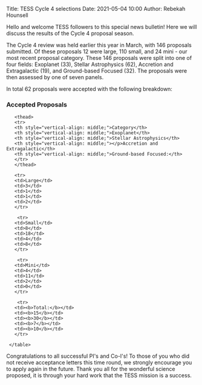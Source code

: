 Title: TESS Cycle 4 selections
Date: 2021-05-04 10:00
Author: Rebekah Hounsell

Hello and welcome TESS followers to this special news bulletin! Here we will discuss the results of the Cycle 4 proposal season.

The Cycle 4 review was held earlier this year in March, with 146 proposals submitted. Of these proposals 12 were large, 110 small, and 24 mini - our most recent proposal category. 
These 146 proposals were split into one of four fields: Exoplanet (33), Stellar Astrophysics (62), Accretion and Extragalactic (19), and Ground-based Focused (32). The proposals were then assessed by one of seven panels. 

In total 62 proposals were accepted with the following breakdown:

<div class="panel panel-primary">
  <div class="panel-heading">
    <h3 class="panel-title">Accepted Proposals</h3>
  </div>

<table class="table table-striped table-hover" style="font-size: 0.77em;">
       <col style="width:20%">
       <col style="width:20%">
       <col style="width:20%">
       <col style="width:20%">

       <thead>
       <tr>
       <th style="vertical-align: middle;">Category</th>
       <th style="vertical-align: middle;">Exoplanet</th>
       <th style="vertical-align: middle;">Stellar Astrophysics</th>
       <th style="vertical-align: middle;"></p>Accretion and Extragalactic</th>
       <th style="vertical-align: middle;">Ground-based Focused:</th>
       </tr>
       </thead>

       <tr>  
       <td>Large</td>
       <td>3</td> 
       <td>1</td>
       <td>1</td>
       <td>2</td>
       </tr>
       
        <tr>  
       <td>Small</td>
       <td>8</td> 
       <td>18</td>
       <td>4</td>
       <td>8</td>
       </tr>
       
        <tr>  
       <td>Mini</td>
       <td>4</td> 
       <td>11</td>
       <td>2</td>
       <td>0</td>
       </tr>
       
        <tr>  
       <td><b>Total:</b></td>
       <td><b>15</b></td> 
       <td><b>30</b></td>
       <td><b>7</b></td>
       <td><b>10</b></td>
       </tr>
       
     </table>
</div>
</div>

Congratulations to all successful PI's and Co-I's!
To those of you who did not receive acceptance letters this time round, we strongly encourage you to apply again in the future. 
Thank you all for the wonderful science proposed, it is through your hard work that the TESS mission is a success. 



